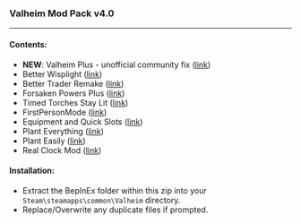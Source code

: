 
### Valheim Mod Pack v4.0
___
#### Contents:
-   **NEW**: Valheim Plus - unofficial community fix ([link](https://www.nexusmods.com/valheim/mods/2323))
-   Better Wisplight ([link](https://www.nexusmods.com/valheim/mods/2103))
-   Better Trader Remake ([link](https://valheim.thunderstore.io/package/Digitalroot/Better_Trader_Remake/))
-   Forsaken Powers Plus ([link](https://www.nexusmods.com/valheim/mods/2067))
-   Timed Torches Stay Lit ([link](https://www.nexusmods.com/valheim/mods/2034))
-   FirstPersonMode ([link](https://valheim.thunderstore.io/package/Azumatt/FirstPersonMode/))
-   Equipment and Quick Slots ([link](https://www.nexusmods.com/valheim/mods/92))
-   Plant Everything ([link](https://www.nexusmods.com/valheim/mods/1042))
-   Plant Easily ([link](https://www.nexusmods.com/valheim/mods/2350))
-   Real Clock Mod ([link](https://www.nexusmods.com/valheim/mods/489))

#### Installation:
-   Extract the BepInEx folder within this zip into your `Steam\steamapps\common\Valheim` directory.
-   Replace/Overwrite any duplicate files if prompted.
